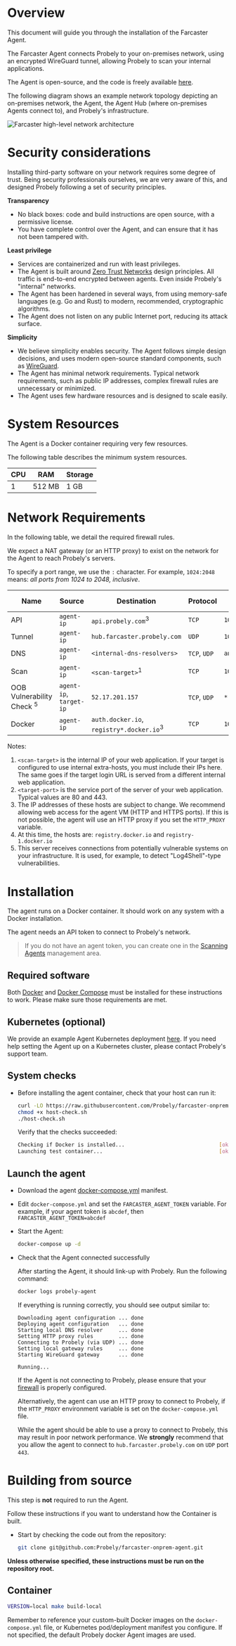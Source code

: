 # Overview

This document will guide you through the installation of the Farcaster Agent.

The Farcaster Agent connects Probely to your on-premises network, using an encrypted WireGuard
tunnel, allowing Probely to scan your internal applications.

The Agent is open-source, and the code is freely available
[here](https://github.com/probely/farcaster-onprem-agent).

The following diagram shows an example network topology depicting an on-premises
network, the Agent, the Agent Hub (where on-premises Agents connect to),
and Probely's infrastructure.

![Farcaster high-level network architecture](https://probely.com/assets/media/img_farcaster.png)

# Security considerations

Installing third-party software on your network requires some degree of trust.
Being security professionals ourselves, we are very aware of this, and designed
Probely following a set of security principles.

**Transparency**

* No black boxes: code and build instructions are open source, with a permissive license.
* You have complete control over the Agent, and can ensure that it has not
been tampered with.

**Least privilege**

* Services are containerized and run with least privileges.
* The Agent is built around
[Zero Trust Networks](https://www.oreilly.com/library/view/zero-trust-networks/9781491962183/)
design principles. All traffic is end-to-end encrypted between agents.
Even inside Probely's "internal" networks.
* The Agent has been hardened in several ways, from using memory-safe languages
(e.g. Go and Rust) to modern, recommended, cryptographic algorithms.
* The Agent does not listen on any public Internet port, reducing its attack
surface.

**Simplicity**

* We believe simplicity enables security.
The Agent follows simple design decisions, and uses modern open-source standard
components, such as [WireGuard](https://www.wireguard.com/).
* The Agent has minimal network requirements. Typical network requirements,
such as public IP addresses, complex firewall rules are unnecessary or minimized.
* The Agent uses few hardware resources and is designed to scale easily.

# System Resources

The Agent is a Docker container requiring very few resources.

The following table describes the minimum system resources.

| CPU     | RAM     | Storage     |
| ------- | ------- | ----------- |
| 1       | 512 MB  | 1 GB        |

# Network Requirements

In the following table, we detail the required firewall rules.

We expect a NAT gateway (or an HTTP proxy) to exist on the network
for the Agent to reach Probely's servers.

To specify a port range, we use the `:` character. For example, `1024:2048`
means: *all ports from 1024 to 2048, inclusive*.

| Name           | Source     | Destination                          | Protocol     | Source Port          | Destination Port |
| -------------- | ---------- | -------------------------------------| ------------ | -------------------- | -------------------- |
| API            | `agent-ip` | `api.probely.com`<sup>3</sup>        | `TCP`        | `1024:65535`         | `443`                  |
| Tunnel         | `agent-ip` | `hub.farcaster.probely.com`          | `UDP`        | `1024:65535`         | `443`                  |
| DNS            | `agent-ip` | `<internal-dns-resolvers>`           | `TCP`, `UDP` | `any`                | `53`                   |
| Scan           | `agent-ip` | `<scan-target>`<sup>1</sup>          | `TCP`        | `1024:65535`         | `<target-port>`<sup>2</sup>    |
| OOB Vulnerability Check <sup>5</sup> | `agent-ip`, `target-ip` | `52.17.201.157`| `TCP`, `UDP`| `*`                  | `*`    |
| Docker         | `agent-ip` | `auth.docker.io`, `registry*.docker.io`<sup>3</sup>     | `TCP`        | `1024:65535`         | `443`        |

Notes:

1. `<scan-target>` is the internal IP of your web application. 
If your target is configured to use internal extra-hosts, you must include their IPs here.
The same goes if the target login URL is served from a different internal web application.
2. `<target-port>` is the service port of the server of your web application.
Typical values are 80 and 443.
3. The IP addresses of these hosts are subject to change. We recommend allowing 
web access for the agent VM (HTTP and HTTPS ports). If this is not possible, the agent
will use an HTTP proxy if you set the `HTTP_PROXY` variable.
4. At this time, the hosts are: `registry.docker.io` and `registry-1.docker.io`
5. This server receives connections from potentially vulnerable systems on your infrastructure.
It is used, for example, to detect "Log4Shell"-type vulnerabilities.

# Installation

The agent runs on a Docker container. It should work on any system with a Docker installation.

The agent needs an API token to connect to Probely's network.

> If you do not have an agent token, you can create one in the
> [Scanning Agents](https://plus.probely.app/scanning-agents/) management area.

## Required software

Both [Docker](https://docs.docker.com/engine/install/) and
[Docker Compose](https://docs.docker.com/compose/install/) must be installed
for these instructions to work. Please make sure those requirements are met.

## Kubernetes (optional)
We provide an example Agent Kubernetes deployment
[here](https://github.com/probely/farcaster-onprem-agent/tree/main/contrib/kubernetes/).
If you need help setting the Agent up on a Kubernetes cluster, please contact
Probely's support team.

## System checks
* Before installing the agent container, check that your host can run it:
  ```bash
  curl -LO https://raw.githubusercontent.com/Probely/farcaster-onprem-agent/main/farcaster/host-check.sh
  chmod +x host-check.sh
  ./host-check.sh
  ```

  Verify that the checks succeeded:
  ```bash
  Checking if Docker is installed...                              [ok]
  Launching test container...                                     [ok]
  ```

## Launch the agent
* Download the agent [docker-compose.yml](url) manifest.
* Edit `docker-compose.yml` and set the `FARCASTER_AGENT_TOKEN` variable.
  For example, if your agent token is `abcdef`, then `FARCASTER_AGENT_TOKEN=abcdef`

* Start the Agent:

  ```bash
  docker-compose up -d
  ```

* Check that the Agent connected successfully

  After starting the Agent, it should link-up with Probely. Run the following command:
  ```bash
  docker logs probely-agent
  ```

  If everything is running correctly, you should see output similar to:
  ```
  Downloading agent configuration ... done
  Deploying agent configuration   ... done
  Starting local DNS resolver     ... done
  Setting HTTP proxy rules        ... done
  Connecting to Probely (via UDP) ... done
  Setting local gateway rules     ... done
  Starting WireGuard gateway      ... done
  
  Running...
  ```

  If the Agent is not connecting to Probely, please ensure that your [firewall](#firewall-rules)
  is properly configured.
  
  Alternatively, the agent can use an HTTP proxy to connect to Probely, if the `HTTP_PROXY`
  environment variable is set on the `docker-compose.yml` file.
  
  While the agent should be able to use a proxy to connect to Probely, this may result in poor
  network performance. We **strongly** recommend that you allow the agent to connect to
  `hub.farcaster.probely.com` on `UDP` port `443`.

# Building from source

This step is **not** required to run the Agent.

Follow these instructions if you want to understand how the Container is built.

* Start by checking the code out from the repository:

  ```bash
  git clone git@github.com:Probely/farcaster-onprem-agent.git
  ```

**Unless otherwise specified, these instructions must be run on the repository
root.**

## Container

  ```bash
  VERSION=local make build-local
  ```

Remember to reference your custom-built Docker images on the `docker-compose.yml`
file, or Kubernetes pod/deployment manifest you configure. If not specified,
the default Probely docker Agent images are used.

